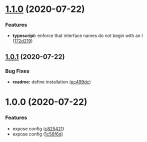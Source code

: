# [1.1.0](https://github.com/enter-at/eslint-config-typescript-prettier/compare/v1.0.1...v1.1.0) (2020-07-22)


### Features

* **typescript:** enforce that interface names do not begin with an I ([172d219](https://github.com/enter-at/eslint-config-typescript-prettier/commit/172d2194b1ab6fef963701921368fa79b891085c))

## [1.0.1](https://github.com/enter-at/eslint-config-typescript-prettier/compare/v1.0.0...v1.0.1) (2020-07-22)


### Bug Fixes

* **readme:** define installation ([ec499dc](https://github.com/enter-at/eslint-config-typescript-prettier/commit/ec499dc9bd87b6a5db34a17b693fc228913dd2b9))

# 1.0.0 (2020-07-22)


### Features

* expose config ([c825421](https://github.com/enter-at/eslint-config-typescript-prettier/commit/c825421328e9dfc1c454c58d1187d8bad5dd0e31))
* expose config ([1c56f6d](https://github.com/enter-at/eslint-config-typescript-prettier/commit/1c56f6d594768cd375d3ec52a3b2f6f025c90ecf))
